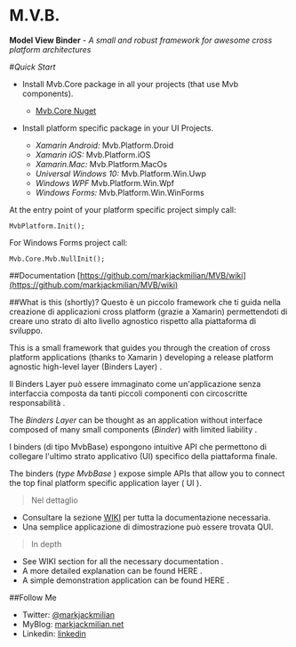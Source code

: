# **M.V.B**.
**Model View Binder** -  *A small and robust framework for awesome cross platform architectures*

#*Quick Start*

 - Install Mvb.Core package in all your projects (that use Mvb components).
	 - [Mvb.Core Nuget](http://www.google.it)
	
 - Install platform specific package in your UI Projects.
	 - *Xamarin Android:* Mvb.Platform.Droid
	 - *Xamarin iOS:* Mvb.Platform.iOS
	 - *Xamarin.Mac:*	Mvb.Platform.MacOs
	 - *Universal Windows 10:* Mvb.Platform.Win.Uwp 
	 - *Windows WPF* Mvb.Platform.Win.Wpf
	 - *Windows Forms:* Mvb.Platform.Win.WinForms

At the entry point of your platform specific project simply call:
	
	MvbPlatform.Init();

For Windows Forms project call:

	Mvb.Core.Mvb.NullInit();

##Documentation
[https://github.com/markjackmilian/MVB/wiki](https://github.com/markjackmilian/MVB/wiki)


##What is this (shortly)?
Questo è un piccolo framework che ti guida nella creazione di applicazioni cross platform (grazie a Xamarin) permettendoti di creare uno strato di alto livello agnostico rispetto alla piattaforma di sviluppo.

This is a small framework that guides you through the creation of cross platform applications (thanks to Xamarin ) developing a release platform agnostic high-level layer (Binders Layer) .


Il Binders Layer può essere immaginato come un'applicazione senza interfaccia composta da tanti piccoli componenti con circoscritte responsabilità . 

The *Binders Layer* can be thought as an application without interface composed of many small components (*Binder*) with limited liability .

I binders (di tipo MvbBase) espongono intuitive API che permettono di collegare l'ultimo strato applicativo (UI) specifico della piattaforma finale.

The binders (*type MvbBase* ) expose simple APIs that allow you to connect the top final platform specific application layer ( UI ).

>Nel dettaglio
 - Consultare la sezione [WIKI](https://github.com/markjackmilian/MVB/wiki) per tutta la documentazione necessaria.
 - Una semplice applicazione di dimostrazione può essere trovata QUI.

>In depth
- See WIKI section for all the necessary documentation .
 - A more detailed explanation can be found HERE .
 - A simple demonstration application can be found HERE .


##Follow Me

 - Twitter: [@markjackmilian](https://twitter.com/markjackmilian)
 - MyBlog: [markjackmilian.net](http://markjackmilian.net/blog)
 - Linkedin: [linkedin](https://www.linkedin.com/in/marco-giacomo-milani)
